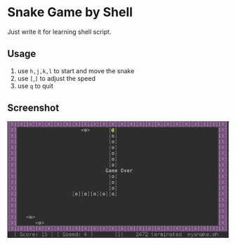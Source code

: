 Snake Game by Shell
=========================

Just write it for learning shell script.

## Usage

1. use ``h,j,k,l`` to start and move the snake
2. use ``[``,``]`` to adjust the speed
3. use ``q`` to quit

## Screenshot

![ss](https://github.com/waterdrinker/Snake/raw/master/snake.png)
